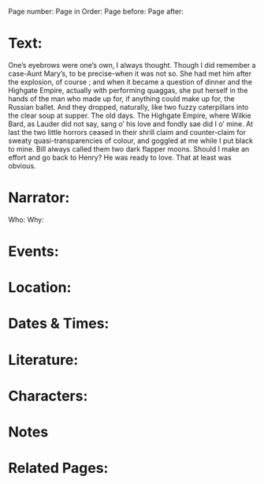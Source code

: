 Page number:
Page in Order:
Page before:
Page after:

# Text:
One’s eyebrows were one’s own, I always thought. Though I did remember a case-Aunt Mary’s, to be precise-when it was not so. She had met him after the explosion, of course ; and when it became a question of dinner and the Highgate Empire, actually with performing quaggas, she put herself in the hands of the man who made up for, if anything could make up for, the Russian ballet. And they dropped, naturally, like two fuzzy caterpillars into the clear soup at supper. The old days. The Highgate Empire, where Wilkie Bard, as Lauder did not say, sang o’ his love and fondly sae did I o’ mine. At last the two little horrors ceased in their shrill claim and counter-claim for sweaty quasi-transparencies of colour, and goggled at me while I put black to mine. Bill always called them two dark flapper moons. Should I make an effort and go back to Henry? He was ready to love. That at least was obvious.



# Narrator:
Who:
Why:

# Events:

# Location:

# Dates & Times:

# Literature:

# Characters:

# Notes

# Related Pages:
